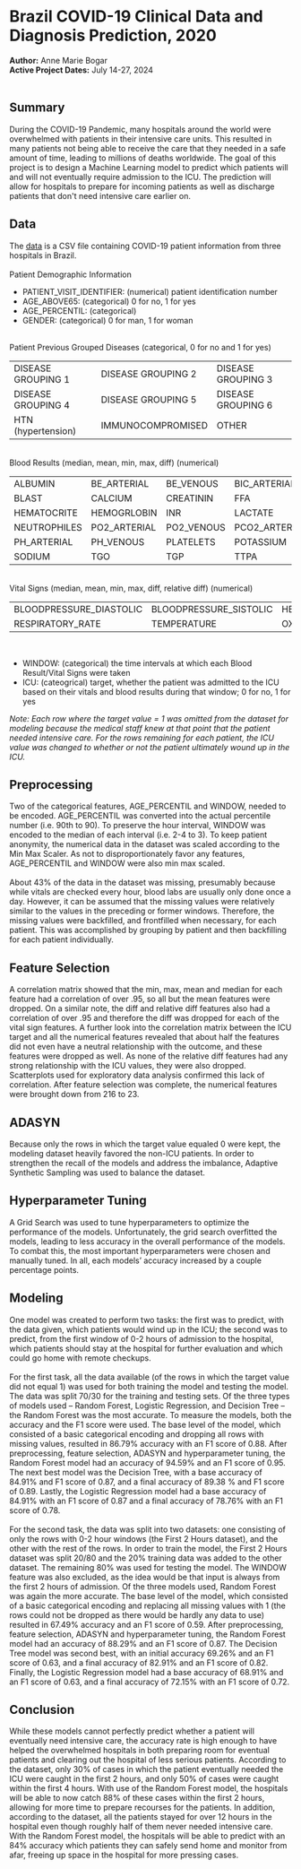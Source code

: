 # **Brazil COVID-19 Clinical Data and Diagnosis Prediction, 2020**
**Author:** Anne Marie Bogar<br/>
**Active Project Dates:** July 14-27, 2024<br/>
<br/>
## Summary
During the COVID-19 Pandemic, many hospitals around the world were overwhelmed with patients in their intensive care units. This resulted in many patients not being able to receive the care that they needed in a safe amount of time, leading to millions of deaths worldwide. The goal of this project is to design a Machine Learning model to predict which patients will and will not eventually require admission to the ICU. The prediction will allow for hospitals to prepare for incoming patients as well as discharge patients that don't need intensive care earlier on.
<br/>
## Data
The [data](https://www.kaggle.com/datasets/S%C3%ADrio-Libanes/covid19) is a CSV file containing COVID-19 patient information from three hospitals in Brazil.<br/><br/>
Patient Demographic Information
- PATIENT_VISIT_IDENTIFIER: (numerical) patient identification number
- AGE_ABOVE65: (categorical) 0 for no, 1 for yes
- AGE_PERCENTIL: (categorical)
- GENDER: (categorical) 0 for man, 1 for woman

<br/>Patient Previous Grouped Diseases (categorical, 0 for no and 1 for yes)

| | | |
| ----------- | ----------- | ----------- |
| DISEASE GROUPING 1 | DISEASE GROUPING 2 | DISEASE GROUPING 3 |
| DISEASE GROUPING 4 | DISEASE GROUPING 5 | DISEASE GROUPING 6 |
| HTN (hypertension) | IMMUNOCOMPROMISED | OTHER |

<br/>Blood Results (median, mean, min, max, diff) (numerical)

| | | | | | |
| ----------- | ----------- | ----------- |----------- |----------- |----------- |
| ALBUMIN | BE_ARTERIAL | BE_VENOUS |BIC_ARTERIAL | BIC_VENOUS | BILLIRUBIN |
| BLAST | CALCIUM | CREATININ | FFA | GGT | GLUCOSE |
| HEMATOCRITE | HEMOGRLOBIN | INR | LACTATE | LEUKOCYTES | LINFOCITOS |
| NEUTROPHILES | PO2_ARTERIAL | PO2_VENOUS | PCO2_ARTERIAL | PCO2_VENOUS | PCR |
| PH_ARTERIAL | PH_VENOUS | PLATELETS | POTASSIUM | SATO2_ARTERIAL | SATO2_VENOUS |
| SODIUM | TGO | TGP | TTPA | UREA | DIMER |

<br/>Vital Signs (median, mean, min, max, diff, relative diff) (numerical)

| | | |
| ----------- | ----------- | ----------- |
| BLOODPRESSURE_DIASTOLIC | BLOODPRESSURE_SISTOLIC | HEART_RATE |
| RESPIRATORY_RATE | TEMPERATURE | OXYGEN_SATURATION |

<br/>

- WINDOW: (categorical) the time intervals at which each Blood Result/Vital Signs were taken
- ICU: (cateogrical) target, whether the patient was admitted to the ICU based on their vitals and blood results during that window; 0 for no, 1 for yes

_Note: Each row where the target value = 1 was omitted from the dataset for modeling because the medical staff knew at that point that the patient needed intensive care. 
For the rows remaining for each patient, the ICU value was changed to whether or not the patient ultimately wound up in the ICU._

## Preprocessing
Two of the categorical features, AGE_PERCENTIL and WINDOW, needed to be encoded. AGE_PERCENTIL was converted into the actual percentile number (i.e. 90th to 90). 
To preserve the hour interval, WINDOW was encoded to the median of each interval (i.e. 2-4 to 3). To keep patient anonymity, the numerical data in the dataset was 
scaled according to the Min Max Scaler. As not to disproportionately favor any features, AGE_PERCENTIL and WINDOW were also min max scaled. 
<br/><br/>About 43% of the data in the dataset was missing, presumably because while vitals are checked every hour, blood labs are usually only done once a day. 
However, it can be assumed that the missing values were relatively similar to the values in the preceding or former windows. Therefore, the missing values were backfilled, 
and frontfilled when necessary, for each patient. This was accomplished by grouping by patient and then backfilling for each patient individually. 

## Feature Selection
A correlation matrix showed that the min, max, mean and median for each feature had a correlation of over .95, so all but the mean features were dropped. 
On a similar note, the diff and relative diff features also had a correlation of over .95 and therefore the diff was dropped for each of the vital sign features. 
A further look into the correlation matrix between the ICU target and all the numerical features revealed that about half the features did not even have a neutral relationship 
with the outcome, and these features were dropped as well. As none of the relative diff features had any strong relationship with the ICU values, they were also dropped. 
Scatterplots used for exploratory data analysis confirmed this lack of correlation. After feature selection was complete, the numerical features were brought down from 216 to 23.

## ADASYN
Because only the rows in which the target value equaled 0 were kept, the modeling dataset heavily favored the non-ICU patients. In order to strengthen the recall of the models and address the imbalance, Adaptive Synthetic Sampling was used to balance the dataset.

## Hyperparameter Tuning
A Grid Search was used to tune hyperparameters to optimize the performance of the models. Unfortunately, the grid search overfitted the models, leading to less accuracy in the overall performance of the models. To combat this, the most important hyperparameters were chosen and manually tuned. In all, each models’ accuracy increased by a couple percentage points.

## Modeling
One model was created to perform two tasks: the first was to predict, with the data given, which patients would wind up in the ICU; the second was to predict, from the first window of 0-2 hours of admission to the hospital, which patients should stay at the hospital for further evaluation and which could go home with remote checkups.<br/><br/>
For the first task, all the data available (of the rows in which the target value did not equal 1) was used for both training the model and testing the model. The data was split 70/30 for the training and testing sets. Of the three types of models used – Random Forest, Logistic Regression, and Decision Tree – the Random Forest was the most accurate. To measure the models, both the accuracy and the F1 score were used. The base level of the model, which consisted of a basic categorical encoding and dropping all rows with missing values, resulted in 86.79% accuracy with an F1 score of 0.88. After preprocessing, feature selection, ADASYN and hyperparameter tuning, the Random Forest model had an accuracy of 94.59% and an F1 score of 0.95. The next best model was the Decision Tree, with a base accuracy of 84.91% and F1 score of 0.87, and a final accuracy of 89.38 % and F1 score of 0.89. Lastly, the Logistic Regression model had a base accuracy of 84.91% with an F1 score of 0.87 and a final accuracy of 78.76% with an F1 score of 0.78.<br/><br/>
For the second task, the data was split into two datasets: one consisting of only the rows with 0-2 hour windows (the First 2 Hours dataset), and the other with the rest of the rows. In order to train the model, the First 2 Hours dataset was split 20/80 and the 20% training data was added to the other dataset. The remaining 80% was used for testing the model. The WINDOW feature was also excluded, as the idea would be that input is always from the first 2 hours of admission. Of the three models used, Random Forest was again the more accurate. The base level of the model, which consisted of a basic categorical encoding and replacing all missing values with 1 (the rows could not be dropped as there would be hardly any data to use) resulted in 67.49% accuracy and an F1 score of 0.59. After preprocessing, feature selection, ADASYN and hyperparameter tuning, the Random Forest model had an accuracy of 88.29% and an F1 score of 0.87. The Decision Tree model was second best, with an initial accuracy 69.26% and an F1 score of 0.63, and a final accuracy of 82.91% and an F1 score of 0.82. Finally, the Logistic Regression model had a base accuracy of 68.91% and an F1 score of 0.63, and a final accuracy of 72.15% with an F1 score of 0.72.

## Conclusion
While these models cannot perfectly predict whether a patient will eventually need intensive care, the accuracy rate is high enough to have helped the overwhelmed hospitals in both preparing room for eventual patients and clearing out the hospital of less serious patients. According to the dataset, only 30% of cases in which the patient eventually needed the ICU were caught in the first 2 hours, and only 50% of cases were caught within the first 4 hours. With use of the Random Forest model, the hospitals will be able to now catch 88% of these cases within the first 2 hours, allowing for more time to prepare recourses for the patients. In addition, according to the dataset, all the patients stayed for over 12 hours in the hospital even though roughly half of them never needed intensive care. With the Random Forest model, the hospitals will be able to predict with an 84% accuracy which patients they can safely send home and monitor from afar, freeing up space in the hospital for more pressing cases.
